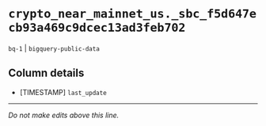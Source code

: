 # `crypto_near_mainnet_us._sbc_f5d647ecb93a469c9dcec13ad3feb702`
`bq-1` | `bigquery-public-data`

## Column details
* [TIMESTAMP] `last_update`

-------------------------------------------------------------------------------
*Do not make edits above this line.*
